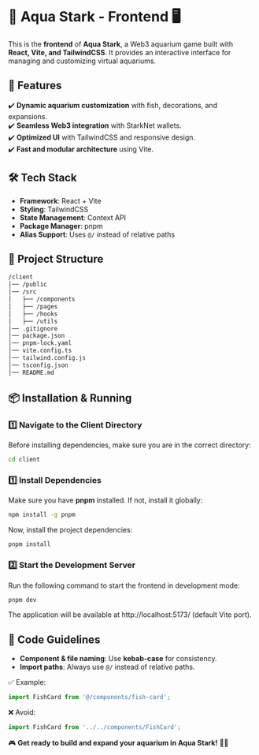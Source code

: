 # 🌊 Aqua Stark - Frontend 🖥️  

This is the **frontend** of **Aqua Stark**, a Web3 aquarium game built with **React, Vite, and TailwindCSS**. It provides an interactive interface for managing and customizing virtual aquariums.  

## 🚀 Features  
✔️ **Dynamic aquarium customization** with fish, decorations, and expansions.  
✔️ **Seamless Web3 integration** with StarkNet wallets.  
✔️ **Optimized UI** with TailwindCSS and responsive design.  
✔️ **Fast and modular architecture** using Vite.  

## 🛠️ Tech Stack  
- **Framework**: React + Vite  
- **Styling**: TailwindCSS  
- **State Management**: Context API  
- **Package Manager**: pnpm  
- **Alias Support**: Uses `@/` instead of relative paths  

## 📂 Project Structure  
```sh
/client
│── /public
│── /src
│   ├── /components
│   ├── /pages
│   ├── /hooks
│   ├── /utils
│── .gitignore
│── package.json
│── pnpm-lock.yaml
│── vite.config.ts
│── tailwind.config.js
│── tsconfig.json
│── README.md
```
## 📦 Installation & Running  

### 1️⃣ Navigate to the Client Directory  
Before installing dependencies, make sure you are in the correct directory:  
```sh
cd client
```

### 1️⃣ Install Dependencies  
Make sure you have **pnpm** installed. If not, install it globally:  
```sh
npm install -g pnpm  
```
Now, install the project dependencies:  

```sh
pnpm install  
```

### 2️⃣ Start the Development Server  
Run the following command to start the frontend in development mode:  

```sh
pnpm dev  
```

The application will be available at http://localhost:5173/ (default Vite port).  

## 🔄 Code Guidelines  
- **Component & file naming**: Use **kebab-case** for consistency.  
- **Import paths**: Always use `@/` instead of relative paths.  

✅ Example:  
```ts
import FishCard from '@/components/fish-card';  
```
❌ Avoid:  
```ts
import FishCard from '../../components/FishCard';  
```

🎮 **Get ready to build and expand your aquarium in Aqua Stark!** 🐠🚀  
